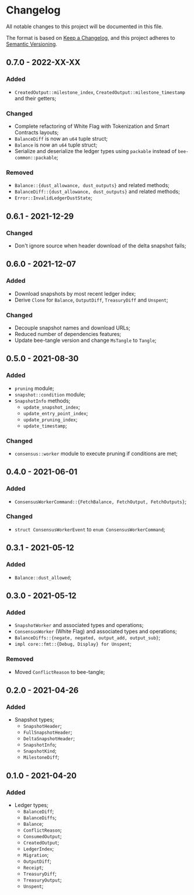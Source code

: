 # Changelog

All notable changes to this project will be documented in this file.

The format is based on [Keep a Changelog](https://keepachangelog.com/en/1.0.0/),
and this project adheres to [Semantic Versioning](https://semver.org/spec/v2.0.0.html).

<!-- ## Unreleased - YYYY-MM-DD

### Added

### Changed

### Deprecated

### Removed

### Fixed

### Security -->

## 0.7.0 - 2022-XX-XX

### Added

- `CreatedOutput::milestone_index`, `CreatedOutput::milestone_timestamp` and their getters;

### Changed

- Complete refactoring of White Flag with Tokenization and Smart Contracts layouts;
- `BalanceDiff` is now an `u64` tuple struct;
- `Balance` is now an `u64` tuple struct;
 - Serialize and deserialize the ledger types using `packable` instead of `bee-common::packable`;

### Removed

- `Balance::{dust_allowance, dust_outputs}` and related methods;
- `BalanceDiff::{dust_allowance, dust_outputs}` and related methods;
- `Error::InvalidLedgerDustState`;

## 0.6.1 - 2021-12-29

### Changed

- Don't ignore source when header download of the delta snapshot fails;

## 0.6.0 - 2021-12-07

### Added

- Download snapshots by most recent ledger index;
- Derive `Clone` for `Balance`, `OutputDiff`, `TreasuryDiff` and `Unspent`;

### Changed

- Decouple snapshot names and download URLs;
- Reduced number of dependencies features;
- Update bee-tangle version and change `MsTangle` to `Tangle`;

## 0.5.0 - 2021-08-30

### Added

- `pruning` module;
- `snapshot::condition` module;
- `SnapshotInfo` methods;
  - `update_snapshot_index`;
  - `update_entry_point_index`;
  - `update_pruning_index`;
  - `update_timestamp`;

### Changed

- `consensus::worker` module to execute pruning if conditions are met;

## 0.4.0 - 2021-06-01

### Added

- `ConsensusWorkerCommand::{FetchBalance, FetchOutput, FetchOutputs}`;

### Changed

- `struct ConsensusWorkerEvent` to `enum ConsensusWorkerCommand`;

## 0.3.1 - 2021-05-12

### Added

- `Balance::dust_allowed`;

## 0.3.0 - 2021-05-12

### Added

- `SnapshotWorker` and associated types and operations;
- `ConsensusWorker` (White Flag) and associated types and operations;
- `BalanceDiffs::{negate, negated, output_add, output_sub}`;
- `impl core::fmt::{Debug, Display} for Unspent`;

### Removed

- Moved `ConflictReason` to bee-tangle;

## 0.2.0 - 2021-04-26

### Added

- Snapshot types;
  - `SnapshotHeader`;
  - `FullSnapshotHeader`;
  - `DeltaSnapshotHeader`;
  - `SnapshotInfo`;
  - `SnapshotKind`;
  - `MilestoneDiff`;

## 0.1.0 - 2021-04-20

### Added

- Ledger types;
  - `BalanceDiff`;
  - `BalanceDiffs`;
  - `Balance`;
  - `ConflictReason`;
  - `ConsumedOutput`;
  - `CreatedOutput`;
  - `LedgerIndex`;
  - `Migration`;
  - `OutputDiff`;
  - `Receipt`;
  - `TreasuryDiff`;
  - `TreasuryOutput`;
  - `Unspent`;
